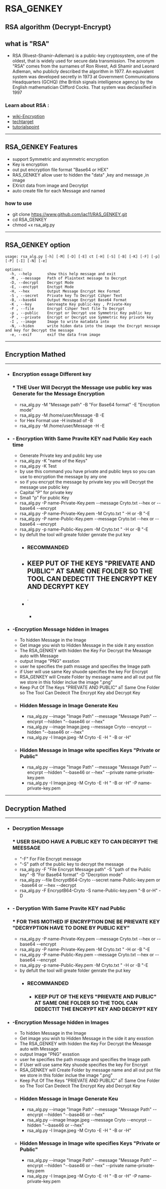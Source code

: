 # RSA_GENKEY
## RSA algorithm {Decrypt-Encrypt}
## what is "RSA"
* RSA (Rivest–Shamir–Adleman) is a public-key cryptosystem, one of the oldest, that is widely used for secure data transmission. The acronym "RSA" comes from the surnames of Ron Rivest, Adi Shamir and Leonard Adleman, who publicly described the algorithm in 1977. An equivalent system was developed secretly in 1973 at Government Communications Headquarters (GCHQ) (the British signals intelligence agency) by the English mathematician Clifford Cocks. That system was declassified in 1997
### Learn about RSA :
* [wiki-Encryption ](https://en.wikipedia.org/wiki/Encryption)
* [techtarget](https://www.techtarget.com/searchsecurity/definition/RSA)
* [tutorialspoint](https://www.tutorialspoint.com/cryptography_with_python/cryptography_with_python_understanding_rsa_algorithm.htm)
-------------------------------------------------------------------------------
## RSA_GENKEY Features

* support Symmetric and  asymmetric encryption
* Key is encryption
* out put encryption file format "Base64 or HEX"
* RAS_GENKEY allow user to hidden the "data" ,key and message ,in image
* EXrict data from image and Decrytipt
* auto create file for each Message and named
### how to use 
* git clone https://www.github.com/jac11/RAS_GENKEY.git
* cd RSA_GENKEY
* chmod +x rsa_alg.py
-----------------------------------------------------------------------------------------------------------
## RSA_GENKEY option 
    
```
usage: rsa_alg.py [-h] [-M] [-D] [-E] ct [-H] [-S] [-B] [-K] [-F] [-p] [-P] [-I] [-N] [-e]

options:
  -h, --help       show this help message and exit
  -M , --message   Path of Plaintext message to Decrypt
  -D, --decrypt    Decrypt Mode
  -E, --enctypt    Enctypt Mode
  -H, --hex        Output Message Encrypt Hex Format
  -S , --secret    Private key To Decrypt Cihper Text
  -B, --base64     Output Message Encrypt Base64 Format
  -K , --key       Genreagte Key public-key , Private-Key
  -F , --file      Encrypt Cihper Text file To Decrypt
  -p , --public    Encrypt or Decrypt use Symmetric Key public key
  -P , --private   Encrypt or Decrypt use Symmetric Key private key
  -I , --image     Image to write matadata into
  -N, --hiden      write hiden data into the image the Encrypt message and key for Decrypt the message
  -e, --exif       exif the data from image

```
-------------------------------------------------------------------------------------------
## Encryption  Mathed
-------------------------------------
 *  ### Encryption essage Different key
       ###  *  THE User Will Decrypt the Message use public key was Generate for the Message  Encryption  
       * rsa_alg.py -M "Message path" -B "For Base64 format" -E "Encrption mode"
       * rsa_alg.py -M /home/user/Message -B -E
       * for Hex Format use  -H instead of  -B
       * rsa_alg.py -M /home/user/Message -H -E
   * ###  - Encryption With  Same Pravite KEY nad Public Key each time  
       * Generate Private key and public key use
       * rsa_alg.py  -K "name of the Keys"
       * rsa_alg.py  -K Test
       * by use this command you have private and public keys so you can use  to encryption the message by any one
       * so if you encrypt the message by private key you will Decrypt the message use public key
       * Capital "P" for private key
       * Small   "p" For public Key
       * rsa_alg.py -P name-Private-Key.pem   --message  Cryto.txt  --hex or --base64 --encrypt
       * rsa_alg.py -P  name-Private-Key.pem  -M Cryto.txt " -H or -B "-E
       * rsa_alg.py -P name-Public-Key.pem    --message  Cryto.txt  --hex or --base64 --encrypt
       * rsa_alg.py -p  name-Public-Key.pem -M Cryto.txt " -H or -B "-E
       * by defult the tool will greate folder  genrate the put key  
         * ### RECOMMANDED
         * <h2 style="color:yallow">KEEP  PUT OF THE KEYS "PRIEVATE AND PUBLIC" AT SAME ONE FOLDER SO THE TOOL CAN DEDECTIT THE ENCRYPT KEY AND DECRYPT KEY</h2>.
         * 
           * ### 
   * ###  -Encryption Message hidden in Images 
       * To hidden Message in the Image
       * Get image you wish to Hidden Message in the side it any exsstion 
       * The RSA_GENKEY with hidden the Key For Decrypt the Meaasge auto with Message 
       * output  Image "PNG" exsstion
       * user he specifies the path mssage and specifies the Image path
       * if User will use  same Key shuode  specifies the key  For Encrypt
       * RSA_GENKEY  will Create Folder by message name and  all out put file we store in this folder inclue the image ".png" 
       * Keep  Put Of The Keys "PRIEVATE AND PUBLIC" aT Same One Folder so The Tool Can Dedecit The Encrypt Key abd  Decrypt Key
       * ### Hidden Message in Image Generate Keu
          * rsa_alg.py --image "Image Path" --message "Message Path" --encyrpt --hidden "--base46 or --hex" 
          * rsa_alg.py --image Image.jpeg --message Cryto --encyrpt --hidden "--base46 or --hex" 
          *  rsa_alg.py -I Image.jpeg -M Cryto -E -H " -B or -H"
       * ### Hidden Message in Image wite specifies Keys "Private or Public"
          *  rsa_alg.py --image "Image Path" --message "Message Path" --encyrpt --hidden "--base46 or --hex" --private name-private-key.pem 
          *  rsa_alg.py -I Image.jpeg -M Cryto -E -H " -B or -H" -P name-private-key.pem
-------------------------------------------------------------------------------------------
## Decryption  Mathed
-------------------------------------        
 *  ### Decryption Message 
       ###  *  USER SHUDO HAVE A PUBLIC KEY TO CAN DECRYPT THE MEESSAGE
       * "-F" For File Encrypt message
       * "-S" path of the public key to decrypt the message 
       * rsa_alg.py -F "File Encrypt Message  path"  -S "path of the Public key" -B "For Base64 format" -D "Decrption mode"
       * rsa_alg.py --file EncryptB64-Cryto --secret  name-Public-key.pem  or  -base64 or --hex --decrypt 
       * rsa_alg.py -F EncryptB64-Cryto -S name-Public-key.pem   "-B or-H" -D
   * ###  - Deryption With  Same Pravite KEY nad Public
     ###  *  FOR THIS MOTHED IF ENCRYPTION DNE BE PRIEVATE KEY "DECRYPTION HAVE TO DONE BY PUBLIC KEY"
       * rsa_alg.py -P name-Private-Key.pem   --message  Cryto.txt  --hex or --base64 --encrypt
       * rsa_alg.py -P  name-Private-Key.pem  -M Cryto.txt " -H or -B "-E
       * rsa_alg.py -P name-Public-Key.pem    --message  Cryto.txt  --hex or --base64 --encrypt
       * rsa_alg.py -p  name-Public-Key.pem -M Cryto.txt " -H or -B "-E
       * by defult the tool will greate folder  genrate the put key  
         * ### RECOMMANDED 
           * ### KEEP  PUT OF THE KEYS "PRIEVATE AND PUBLIC" AT SAME ONE FOLDER SO THE TOOL CAN DEDECTIT THE ENCRYPT KEY AND DECRYPT KEY
   * ###  -Encryption Message hidden in Images 
       * To hidden Message in the Image
       * Get image you wish to Hidden Message in the side it any exsstion 
       * The RSA_GENKEY with hidden the Key For Decrypt the Meaasge auto with Message 
       * output  Image "PNG" exsstion
       * user he specifies the path mssage and specifies the Image path
       * if User will use  same Key shuode  specifies the key  For Encrypt
       * RSA_GENKEY  will Create Folder by message name and  all out put file we store in this folder inclue the image ".png" 
       * Keep  Put Of The Keys "PRIEVATE AND PUBLIC" aT Same One Folder so The Tool Can Dedecit The Encrypt Key abd  Decrypt Key
       * ### Hidden Message in Image Generate Keu
          * rsa_alg.py --image "Image Path" --message "Message Path" --encyrpt --hidden "--base46 or --hex" 
          * rsa_alg.py --image Image.jpeg --message Cryto --encyrpt --hidden "--base46 or --hex" 
          *  rsa_alg.py -I Image.jpeg -M Cryto -E -H " -B or -H"
       * ### Hidden Message in Image wite specifies Keys "Private or Public"
          *  rsa_alg.py --image "Image Path" --message "Message Path" --encyrpt --hidden "--base46 or --hex" --private name-private-key.pem 
          *  rsa_alg.py -I Image.jpeg -M Cryto -E -H " -B or -H" -P name-private-key.pem
